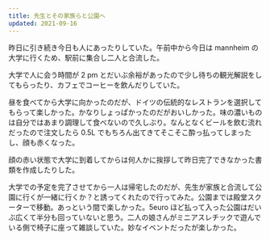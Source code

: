 ```yaml
---
title: 先生とその家族らと公園へ
updated: 2021-09-16
---
```



昨日に引き続き今日も人にあったりしていた。午前中から今日は mannheim の大学に行くため、駅前に集合し二人と合流した。

大学で人に会う時間が 2 pm とだいぶ余裕があったので少し待ちの観光解説をしてもらったり、カフェでコーヒーを飲んだりしていた。

昼を食べてから大学に向かったのだが、ドイツの伝統的なレストランを選択してもらって楽しかった。かなりしょっぱかったのだがおいしかった。味の濃いものは自分ではあまり調理して食べないので久しぶり。なんとなくビールを飲む流れだったので注文したら 0.5L でもちろん出てきてそこそこ酔っ払ってしまったし、顔も赤くなった。

顔の赤い状態で大学に到着してからは何人かに挨拶して昨日完了できなかった書類を作成したりした。　

大学での予定を完了させてから一人は帰宅したのだが、先生が家族と合流して公園に行くが一緒に行くか？と誘ってくれたので行ってみた。公園までは殿堂スクーターで移動。あっという間で楽しかった。5euro ほど払って入った公園はだいぶ広くて半分も回っていないと思う。二人の娘さんがミニアスレチックで遊んでいる側で椅子に座って雑談していた。妙なイベントだったが楽しかった。

